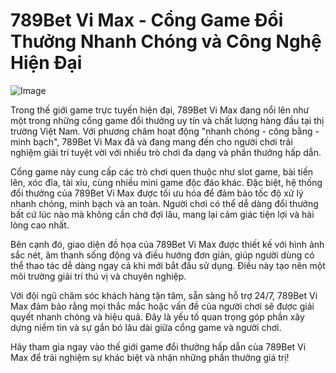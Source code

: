 # 789Bet Vi Max - Cổng Game Đổi Thưởng Nhanh Chóng và Công Nghệ Hiện Đại

![Image](https://github.com/user-attachments/assets/bd51ea9f-0666-407b-a7a7-98ead6de688c)

Trong thế giới game trực tuyến hiện đại, 789Bet Vi Max đang nổi lên như một trong những cổng game đổi thưởng uy tín và chất lượng hàng đầu tại thị trường Việt Nam. Với phương châm hoạt động "nhanh chóng - công bằng - minh bạch", 789Bet Vi Max đã và đang mang đến cho người chơi trải nghiệm giải trí tuyệt vời với nhiều trò chơi đa dạng và phần thưởng hấp dẫn.

Cổng game này cung cấp các trò chơi quen thuộc như slot game, bài tiến lên, xóc đĩa, tài xỉu, cùng nhiều mini game độc đáo khác. Đặc biệt, hệ thống đổi thưởng của 789Bet Vi Max được tối ưu hóa để đảm bảo tốc độ xử lý nhanh chóng, minh bạch và an toàn. Người chơi có thể dễ dàng đổi thưởng bất cứ lúc nào mà không cần chờ đợi lâu, mang lại cảm giác tiện lợi và hài lòng cao nhất.

Bên cạnh đó, giao diện đồ họa của 789Bet Vi Max được thiết kế với hình ảnh sắc nét, âm thanh sống động và điều hướng đơn giản, giúp người dùng có thể thao tác dễ dàng ngay cả khi mới bắt đầu sử dụng. Điều này tạo nên một môi trường giải trí thú vị và chuyên nghiệp.

Với đội ngũ chăm sóc khách hàng tận tâm, sẵn sàng hỗ trợ 24/7, 789Bet Vi Max đảm bảo rằng mọi thắc mắc hoặc vấn đề của người chơi sẽ được giải quyết nhanh chóng và hiệu quả. Đây là yếu tố quan trọng góp phần xây dựng niềm tin và sự gắn bó lâu dài giữa cổng game và người chơi.

Hãy tham gia ngay vào thế giới game đổi thưởng hấp dẫn của 789Bet Vi Max để trải nghiệm sự khác biệt và nhận những phần thưởng giá trị!